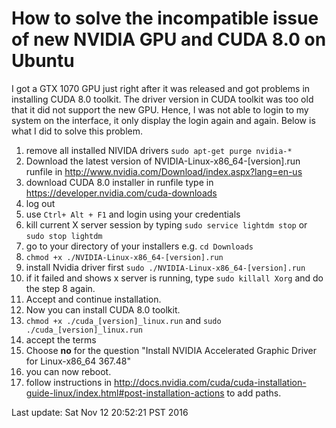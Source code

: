 # How to solve the incompatible issue of new NVIDIA GPU and CUDA 8.0 on Ubuntu
I got a GTX 1070 GPU just right after it was released and got problems in installing CUDA 8.0 toolkit. The driver version in CUDA toolkit was too old that it did not support the new GPU. Hence, I was not able to login to my system on the interface, it only display the login again and again. Below is what I did to solve this problem.


1. remove all installed NIVIDA drivers ```sudo apt-get purge nvidia-*```
2. Download the latest version of NVIDIA-Linux-x86_64-[version].run runfile in http://www.nvidia.com/Download/index.aspx?lang=en-us
2. download CUDA 8.0 installer in runfile type in https://developer.nvidia.com/cuda-downloads
3. log out
4. use ```Ctrl+ Alt + F1``` and login using your credentials
5. kill current X server session by typing ```sudo service lightdm stop``` or ```sudo stop lightdm```
6. go to your directory of your installers e.g. ```cd Downloads```
7. ```chmod +x ./NVIDIA-Linux-x86_64-[version].run```
8. install Nvidia driver first ```sudo ./NVIDIA-Linux-x86_64-[version].run```
9. if it failed and shows x server is running, type ```sudo killall Xorg``` and do the step 8 again. 
10. Accept and continue installation. 
11. Now you can install CUDA 8.0 toolkit.
12.  ```chmod +x ./cuda_[version]_linux.run``` and ```sudo ./cuda_[version]_linux.run```
13.  accept the terms 
14.  Choose **no** for the question "Install NVIDIA Accelerated Graphic Driver for Linux-x86_64 367.48"
15.  you can now reboot. 
15. follow instructions in http://docs.nvidia.com/cuda/cuda-installation-guide-linux/index.html#post-installation-actions to add paths.

Last update: Sat Nov 12 20:52:21 PST 2016
